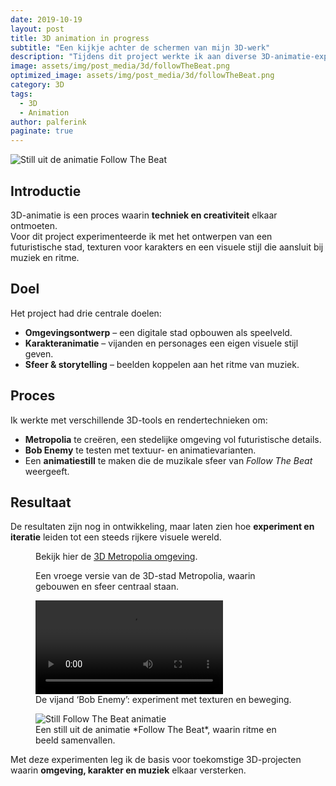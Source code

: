 ```yaml
---
date: 2019-10-19
layout: post
title: 3D animation in progress
subtitle: "Een kijkje achter de schermen van mijn 3D-werk"
description: "Tijdens dit project werkte ik aan diverse 3D-animatie-experimenten, waaronder omgevingsdesign en karakteranimatie. Dit bericht geeft een blik op de tussenresultaten."
image: assets/img/post_media/3d/followTheBeat.png
optimized_image: assets/img/post_media/3d/followTheBeat.png
category: 3D
tags:
  - 3D
  - Animation
author: palferink
paginate: true
---
```


<img src="{{ site.baseurl }}/assets/img/post_media/3d/followTheBeat.png" alt="Still uit de animatie Follow The Beat">

## Introductie

3D-animatie is een proces waarin **techniek en creativiteit** elkaar ontmoeten.  
Voor dit project experimenteerde ik met het ontwerpen van een futuristische stad, texturen voor karakters en een visuele stijl die aansluit bij muziek en ritme.

## Doel

Het project had drie centrale doelen:

- **Omgevingsontwerp** – een digitale stad opbouwen als speelveld.  
- **Karakteranimatie** – vijanden en personages een eigen visuele stijl geven.  
- **Sfeer & storytelling** – beelden koppelen aan het ritme van muziek.  

## Proces

Ik werkte met verschillende 3D-tools en rendertechnieken om:

- **Metropolia** te creëren, een stedelijke omgeving vol futuristische details.  
- **Bob Enemy** te testen met textuur- en animatievarianten.  
- Een **animatiestill** te maken die de muzikale sfeer van *Follow The Beat* weergeeft.  

## Resultaat

De resultaten zijn nog in ontwikkeling, maar laten zien hoe **experiment en iteratie** leiden tot een steeds rijkere visuele wereld.

<div class="image-grid">
  <figure>
    <object data="{{ site.baseurl }}/assets/img/post_media/3d/3d_metropolia.pm4" type="application/pdf" width="100%" height="400px">
      <p>Bekijk hier de <a href="{{ site.baseurl }}/assets/img/post_media/3d/3d_metropolia.pm4">3D Metropolia omgeving</a>.</p>
    </object>
    <figcaption>Een vroege versie van de 3D-stad Metropolia, waarin gebouwen en sfeer centraal staan.</figcaption>
  </figure>
  <figure>
    <video controls>
      <source src="{{ site.baseurl }}/assets/img/post_media/3d/bob_enemy_texture.mp4" type="video/mp4">
      Je browser ondersteunt geen video.
    </video>
    <figcaption>De vijand ‘Bob Enemy’: experiment met texturen en beweging.</figcaption>
  </figure>
  <figure>
    <img src="{{ site.baseurl }}/assets/img/post_media/3d/followTheBeat.png" alt="Still Follow The Beat animatie">
    <figcaption>Een still uit de animatie *Follow The Beat*, waarin ritme en beeld samenvallen.</figcaption>
  </figure>
</div>

Met deze experimenten leg ik de basis voor toekomstige 3D-projecten waarin **omgeving, karakter en muziek** elkaar versterken.
